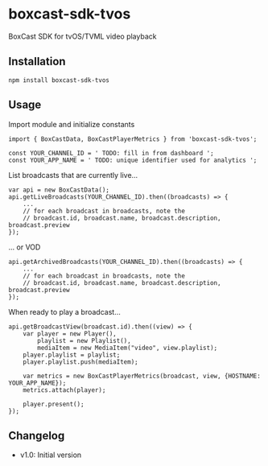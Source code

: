 # boxcast-sdk-tvos
BoxCast SDK for tvOS/TVML video playback

## Installation

```
npm install boxcast-sdk-tvos
```

## Usage

Import module and initialize constants
```
import { BoxCastData, BoxCastPlayerMetrics } from 'boxcast-sdk-tvos';

const YOUR_CHANNEL_ID = ' TODO: fill in from dashboard ';
const YOUR_APP_NAME = ' TODO: unique identifier used for analytics ';
```

List broadcasts that are currently live...
```
var api = new BoxCastData();
api.getLiveBroadcasts(YOUR_CHANNEL_ID).then((broadcasts) => {
    ... 
    // for each broadcast in broadcasts, note the
    // broadcast.id, broadcast.name, broadcast.description, broadcast.preview
});
```

... or VOD
```
api.getArchivedBroadcasts(YOUR_CHANNEL_ID).then((broadcasts) => {
    ...
    // for each broadcast in broadcasts, note the
    // broadcast.id, broadcast.name, broadcast.description, broadcast.preview
});
```

When ready to play a broadcast...
```
api.getBroadcastView(broadcast.id).then((view) => {
    var player = new Player(),
        playlist = new Playlist(),
        mediaItem = new MediaItem("video", view.playlist);
    player.playlist = playlist;
    player.playlist.push(mediaItem);

    var metrics = new BoxCastPlayerMetrics(broadcast, view, {HOSTNAME: YOUR_APP_NAME});
    metrics.attach(player);

    player.present();
});
```

## Changelog

* v1.0: Initial version
